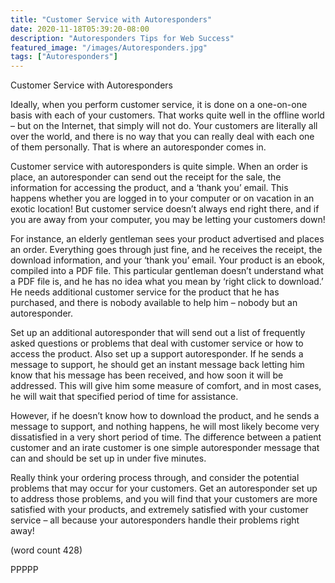 ```yaml
---
title: "Customer Service with Autoresponders"
date: 2020-11-18T05:39:20-08:00
description: "Autoresponders Tips for Web Success"
featured_image: "/images/Autoresponders.jpg"
tags: ["Autoresponders"]
---
```


Customer Service with Autoresponders

Ideally, when you perform customer service, it is 
done on a one-on-one basis with each of your 
customers. That works quite well in the offline world 
– but on the Internet, that simply will not do. Your 
customers are literally all over the world, and there is 
no way that you can really deal with each one of 
them personally. That is where an autoresponder 
comes in.

Customer service with autoresponders is quite 
simple. When an order is place, an autoresponder 
can send out the receipt for the sale, the information 
for accessing the product, and a ‘thank you’ email. 
This happens whether you are logged in to your 
computer or on vacation in an exotic location! But 
customer service doesn’t always end right there, and 
if you are away from your computer, you may be 
letting your customers down!

For instance, an elderly gentleman sees your 
product advertised and places an order. Everything 
goes through just fine, and he receives the receipt, 
the download information, and your ‘thank you’ email. 
Your product is an ebook, compiled into a PDF file. 
This particular gentleman doesn’t understand what 
a PDF file is, and he has no idea what you mean by 
‘right click to download.’ He needs additional 
customer service for the product that he has 
purchased, and there is nobody available to help 
him – nobody but an autoresponder.

Set up an additional autoresponder that will send out 
a list of frequently asked questions or problems that 
deal with customer service or how to access the 
product. Also set up a support autoresponder. If he 
sends a message to support, he should get an 
instant message back letting him know that his 
message has been received, and how soon it will be 
addressed. This will give him some measure of 
comfort, and in most cases, he will wait that 
specified period of time for assistance. 

However, if he doesn’t know how to download the 
product, and he sends a message to support, and 
nothing happens, he will most likely become very 
dissatisfied in a very short period of time. The 
difference between a patient customer and an irate 
customer is one simple autoresponder message 
that can and should be set up in under five minutes. 

Really think your ordering process through, and 
consider the potential problems that may occur for 
your customers. Get an autoresponder set up to 
address those problems, and you will find that your 
customers are more satisfied with your products, 
and extremely satisfied with your customer service – 
all because your autoresponders handle their 
problems right away!

(word count 428)

PPPPP

